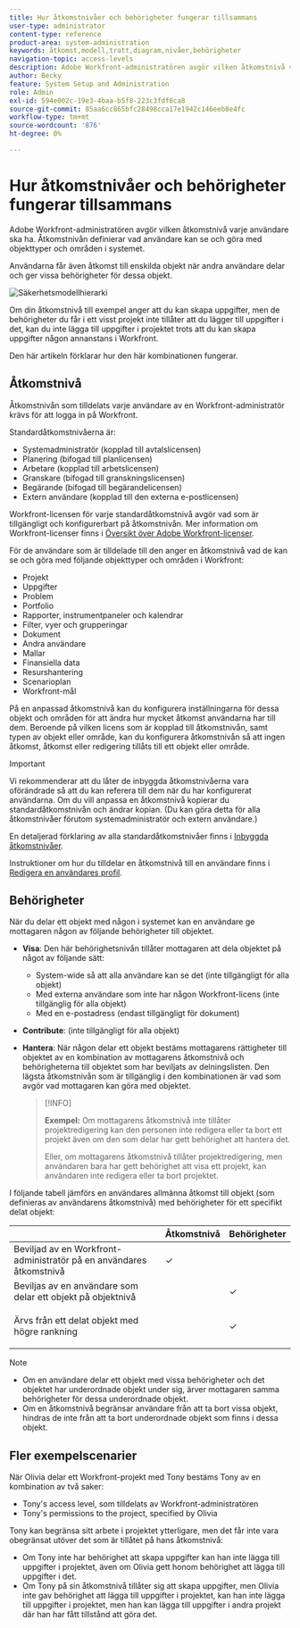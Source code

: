 ```yaml
---
title: Hur åtkomstnivåer och behörigheter fungerar tillsammans
user-type: administrator
content-type: reference
product-area: system-administration
keywords: åtkomst,modell,tratt,diagram,nivåer,behörigheter
navigation-topic: access-levels
description: Adobe Workfront-administratören avgör vilken åtkomstnivå varje användare ska ha. Åtkomstnivån definierar vad användare kan se och göra med objekttyper och områden i systemet.
author: Becky
feature: System Setup and Administration
role: Admin
exl-id: 594e002c-19e3-4baa-b5f8-223c3fdf8ca8
source-git-commit: 85aa6cc865bfc28498cca17e1942c146eeb8e4fc
workflow-type: tm+mt
source-wordcount: '876'
ht-degree: 0%

---
```


# Hur åtkomstnivåer och behörigheter fungerar tillsammans

Adobe Workfront-administratören avgör vilken åtkomstnivå varje användare ska ha. Åtkomstnivån definierar vad användare kan se och göra med objekttyper och områden i systemet.

Användarna får även åtkomst till enskilda objekt när andra användare delar och ger vissa behörigheter för dessa objekt.


![Säkerhetsmodellhierarki](assets/security-model-hierachy.png)

Om din åtkomstnivå till exempel anger att du kan skapa uppgifter, men de behörigheter du får i ett visst projekt inte tillåter att du lägger till uppgifter i det, kan du inte lägga till uppgifter i projektet trots att du kan skapa uppgifter någon annanstans i Workfront.

Den här artikeln förklarar hur den här kombinationen fungerar.

## Åtkomstnivå

Åtkomstnivån som tilldelats varje användare av en Workfront-administratör krävs för att logga in på Workfront.

Standardåtkomstnivåerna är:

* Systemadministratör (kopplad till avtalslicensen)
* Planering (bifogad till planlicensen)
* Arbetare (kopplad till arbetslicensen)
* Granskare (bifogad till granskningslicensen)
* Begärande (bifogad till begärandelicensen)
* Extern användare (kopplad till den externa e-postlicensen)

Workfront-licensen för varje standardåtkomstnivå avgör vad som är tillgängligt och konfigurerbart på åtkomstnivån. Mer information om Workfront-licenser finns i [Översikt över Adobe Workfront-licenser](../../../administration-and-setup/add-users/access-levels-and-object-permissions/wf-licenses.md).

För de användare som är tilldelade till den anger en åtkomstnivå vad de kan se och göra med följande objekttyper och områden i Workfront:

* Projekt
* Uppgifter
* Problem
* Portfolio
* Rapporter, instrumentpaneler och kalendrar
* Filter, vyer och grupperingar
* Dokument
* Andra användare
* Mallar
* Finansiella data
* Resurshantering
* Scenarioplan
* Workfront-mål

På en anpassad åtkomstnivå kan du konfigurera inställningarna för dessa objekt och områden för att ändra hur mycket åtkomst användarna har till dem. Beroende på vilken licens som är kopplad till åtkomstnivån, samt typen av objekt eller område, kan du konfigurera åtkomstnivån så att ingen åtkomst, åtkomst eller redigering tillåts till ett objekt eller område.

>[!IMPORTANT]
>
>Vi rekommenderar att du låter de inbyggda åtkomstnivåerna vara oförändrade så att du kan referera till dem när du har konfigurerat användarna. Om du vill anpassa en åtkomstnivå kopierar du standardåtkomstnivån och ändrar kopian. (Du kan göra detta för alla åtkomstnivåer förutom systemadministratör och extern användare.)

En detaljerad förklaring av alla standardåtkomstnivåer finns i [Inbyggda åtkomstnivåer](../../../administration-and-setup/add-users/access-levels-and-object-permissions/default-access-levels-in-workfront.md).

Instruktioner om hur du tilldelar en åtkomstnivå till en användare finns i [Redigera en användares profil](../../../administration-and-setup/add-users/create-and-manage-users/edit-a-users-profile.md).

## Behörigheter

När du delar ett objekt med någon i systemet kan en användare ge mottagaren någon av följande behörigheter till objektet.

* **Visa**: Den här behörighetsnivån tillåter mottagaren att dela objektet på något av följande sätt:

   * System-wide så att alla användare kan se det (inte tillgängligt för alla objekt)
   * Med externa användare som inte har någon Workfront-licens (inte tillgänglig för alla objekt)
   * Med en e-postadress (endast tillgängligt för dokument)

* **Contribute**: (inte tillgängligt för alla objekt)
* **Hantera**: När någon delar ett objekt bestäms mottagarens rättigheter till objektet av en kombination av mottagarens åtkomstnivå och behörigheterna till objektet som har beviljats av delningslisten. Den lägsta åtkomstnivån som är tillgänglig i den kombinationen är vad som avgör vad mottagaren kan göra med objektet.

  >[!INFO]
  >
  >**Exempel:** Om mottagarens åtkomstnivå inte tillåter projektredigering kan den personen inte redigera eller ta bort ett projekt även om den som delar har gett behörighet att hantera det.
  >
  >Eller, om mottagarens åtkomstnivå tillåter projektredigering, men användaren bara har gett behörighet att visa ett projekt, kan användaren inte redigera eller ta bort projektet.

I följande tabell jämförs en användares allmänna åtkomst till objekt (som definieras av användarens åtkomstnivå) med behörigheter för ett specifikt delat objekt:

<table style="table-layout:auto"> 
 <col> 
 <col> 
 <col> 
 <thead> 
  <tr> 
   <th> </th> 
   <th>Åtkomstnivå </th> 
   <th>Behörigheter </th> 
  </tr> 
 </thead> 
 <tbody> 
  <tr> 
   <td>Beviljad av en Workfront-administratör på en användares åtkomstnivå</td> 
   <td>✓</td> 
   <td> </td> 
  </tr> 
  <tr> 
   <td>Beviljas av en användare som delar ett objekt på objektnivå</td> 
   <td> </td> 
   <td>✓</td> 
  </tr> 
  <tr> 
   <td> <p>Ärvs från ett delat objekt med högre rankning 
   </td> 
   <td> </td> 
   <td>✓</td> 
  </tr> 
 </tbody> 
</table>

>[!NOTE]
>
>* Om en användare delar ett objekt med vissa behörigheter och det objektet har underordnade objekt under sig, ärver mottagaren samma behörigheter för dessa underordnade objekt.
>* Om en åtkomstnivå begränsar användare från att ta bort vissa objekt, hindras de inte från att ta bort underordnade objekt som finns i dessa objekt.
>

## Fler exempelscenarier

När Olivia delar ett Workfront-projekt med Tony bestäms Tony av en kombination av två saker:

* Tony&#39;s access level, som tilldelats av Workfront-administratören
* Tony&#39;s permissions to the project, specified by Olivia

Tony kan begränsa sitt arbete i projektet ytterligare, men det får inte vara obegränsat utöver det som är tillåtet på hans åtkomstnivå:

* Om Tony inte har behörighet att skapa uppgifter kan han inte lägga till uppgifter i projektet, även om Olivia gett honom behörighet att lägga till uppgifter i det.
* Om Tony på sin åtkomstnivå tillåter sig att skapa uppgifter, men Olivia inte gav behörighet att lägga till uppgifter i projektet, kan han inte lägga till uppgifter i projektet, men han kan lägga till uppgifter i andra projekt där han har fått tillstånd att göra det.
